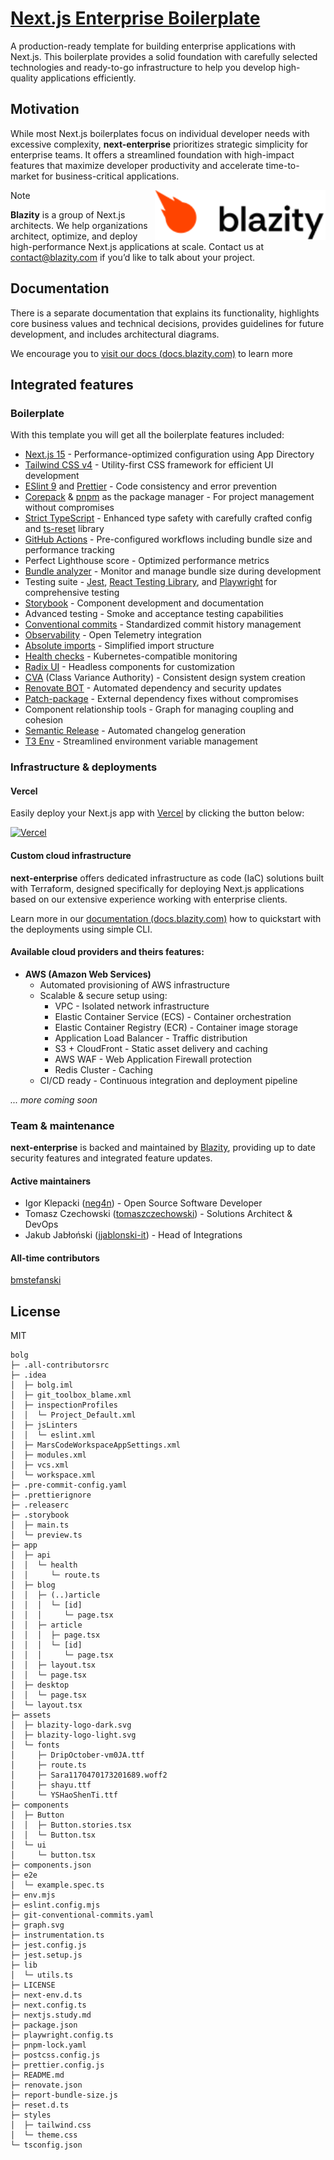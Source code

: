 
# [Next.js Enterprise Boilerplate](https://blazity.com/open-source/nextjs-enterprise-boilerplate) 

A production-ready template for building enterprise applications with Next.js. This boilerplate provides a solid foundation with carefully selected technologies and ready-to-go infrastructure to help you develop high-quality applications efficiently.

## Motivation

While most Next.js boilerplates focus on individual developer needs with excessive complexity, **next-enterprise** prioritizes strategic simplicity for enterprise teams. It offers a streamlined foundation with high-impact features that maximize developer productivity and accelerate time-to-market for business-critical applications.

<a href="https://blazity.com/">
<picture>
  <source media="(prefers-color-scheme: dark)" srcset="/assets/blazity-logo-dark.svg">
  <source media="(prefers-color-scheme: light)" srcset="/assets/blazity-logo-light.svg">
  <img alt="Logo" align="right" height="80" src="/assets/blazity-logo-light.svg">
</picture>
</a>

> [!NOTE]
> **Blazity** is a group of Next.js architects. We help organizations architect, optimize, and deploy high-performance Next.js applications at scale. Contact us at [contact@blazity.com](https://blazity.com) if you’d like to talk about your project.



## Documentation

There is a separate documentation that explains its functionality, highlights core business values and technical decisions, provides guidelines for future development, and includes architectural diagrams.

We encourage you to [visit our docs (docs.blazity.com)](https://docs.blazity.com) to learn more

## Integrated features

### Boilerplate
With this template you will get all the boilerplate features included:

* [Next.js 15](https://nextjs.org/) - Performance-optimized configuration using App Directory
* [Tailwind CSS v4](https://tailwindcss.com/) - Utility-first CSS framework for efficient UI development
* [ESlint 9](https://eslint.org/) and [Prettier](https://prettier.io/) - Code consistency and error prevention
* [Corepack](https://github.com/nodejs/corepack) & [pnpm](https://pnpm.io/) as the package manager - For project management without compromises 
* [Strict TypeScript](https://www.typescriptlang.org/) - Enhanced type safety with carefully crafted config and [ts-reset](https://github.com/total-typescript/ts-reset) library
* [GitHub Actions](https://github.com/features/actions) - Pre-configured workflows including bundle size and performance tracking
* Perfect Lighthouse score - Optimized performance metrics
* [Bundle analyzer](https://www.npmjs.com/package/@next/bundle-analyzer) - Monitor and manage bundle size during development
* Testing suite - [Jest](https://jestjs.io/), [React Testing Library](https://testing-library.com/react), and [Playwright](https://playwright.dev/) for comprehensive testing
* [Storybook](https://storybook.js.org/) - Component development and documentation
* Advanced testing - Smoke and acceptance testing capabilities
* [Conventional commits](https://www.conventionalcommits.org/) - Standardized commit history management
* [Observability](https://opentelemetry.io/) - Open Telemetry integration
* [Absolute imports](https://nextjs.org/docs/advanced-features/module-path-aliases) - Simplified import structure
* [Health checks](https://kubernetes.io/docs/tasks/configure-pod-container/configure-liveness-readiness-startup-probes/) - Kubernetes-compatible monitoring
* [Radix UI](https://www.radix-ui.com/) - Headless components for customization
* [CVA](http://cva.style/) (Class Variance Authority) - Consistent design system creation
* [Renovate BOT](https://www.whitesourcesoftware.com/free-developer-tools/renovate) - Automated dependency and security updates
* [Patch-package](https://www.npmjs.com/package/patch-package) - External dependency fixes without compromises
* Component relationship tools - Graph for managing coupling and cohesion
* [Semantic Release](https://github.com/semantic-release/semantic-release) - Automated changelog generation
* [T3 Env](https://env.t3.gg/) - Streamlined environment variable management

### Infrastructure & deployments

#### Vercel

Easily deploy your Next.js app with [Vercel](https://vercel.com/new?utm_medium=default-template&filter=next.js&utm_source=github&utm_campaign=next-enterprise) by clicking the button below:

[![Vercel](https://vercel.com/button)](https://vercel.com/new/git/external?repository-url=https://github.com/Blazity/next-enterprise)

#### Custom cloud infrastructure

**next-enterprise** offers dedicated infrastructure as code (IaC) solutions built with Terraform, designed specifically for deploying Next.js applications based on our extensive experience working with enterprise clients.

Learn more in our [documentation (docs.blazity.com)][docs] how to quickstart with the deployments using simple CLI.

#### Available cloud providers and theirs features:

* **AWS (Amazon Web Services)**
  * Automated provisioning of AWS infrastructure
  * Scalable & secure setup using:
     * VPC - Isolated network infrastructure
     * Elastic Container Service (ECS) - Container orchestration
     * Elastic Container Registry (ECR) - Container image storage
     * Application Load Balancer - Traffic distribution
     * S3 + CloudFront - Static asset delivery and caching
     * AWS WAF - Web Application Firewall protection
     * Redis Cluster - Caching
  * CI/CD ready - Continuous integration and deployment pipeline

*... more coming soon*

### Team & maintenance

**next-enterprise** is backed and maintained by [Blazity](https://blazity.com), providing up to date security features and integrated feature updates.

#### Active maintainers

- Igor Klepacki ([neg4n](https://github.com/neg4n)) - Open Source Software Developer
- Tomasz Czechowski ([tomaszczechowski](https://github.com/tomaszczechowski)) - Solutions Architect & DevOps
- Jakub Jabłoński ([jjablonski-it](https://github.com/jjablonski-it)) - Head of Integrations

#### All-time contributors
[bmstefanski](https://github.com/bmstefanski)

## License

MIT


[docs]: https://docs.blazity.com/next-enterprise/deployments/enterprise-cli

```
bolg
├─ .all-contributorsrc
├─ .idea
│  ├─ bolg.iml
│  ├─ git_toolbox_blame.xml
│  ├─ inspectionProfiles
│  │  └─ Project_Default.xml
│  ├─ jsLinters
│  │  └─ eslint.xml
│  ├─ MarsCodeWorkspaceAppSettings.xml
│  ├─ modules.xml
│  ├─ vcs.xml
│  └─ workspace.xml
├─ .pre-commit-config.yaml
├─ .prettierignore
├─ .releaserc
├─ .storybook
│  ├─ main.ts
│  └─ preview.ts
├─ app
│  ├─ api
│  │  └─ health
│  │     └─ route.ts
│  ├─ blog
│  │  ├─ (..)article
│  │  │  └─ [id]
│  │  │     └─ page.tsx
│  │  ├─ article
│  │  │  ├─ page.tsx
│  │  │  └─ [id]
│  │  │     └─ page.tsx
│  │  ├─ layout.tsx
│  │  └─ page.tsx
│  ├─ desktop
│  │  └─ page.tsx
│  └─ layout.tsx
├─ assets
│  ├─ blazity-logo-dark.svg
│  ├─ blazity-logo-light.svg
│  └─ fonts
│     ├─ DripOctober-vm0JA.ttf
│     ├─ route.ts
│     ├─ Sara1170470173201689.woff2
│     ├─ shayu.ttf
│     └─ YSHaoShenTi.ttf
├─ components
│  ├─ Button
│  │  ├─ Button.stories.tsx
│  │  └─ Button.tsx
│  └─ ui
│     └─ button.tsx
├─ components.json
├─ e2e
│  └─ example.spec.ts
├─ env.mjs
├─ eslint.config.mjs
├─ git-conventional-commits.yaml
├─ graph.svg
├─ instrumentation.ts
├─ jest.config.js
├─ jest.setup.js
├─ lib
│  └─ utils.ts
├─ LICENSE
├─ next-env.d.ts
├─ next.config.ts
├─ nextjs.study.md
├─ package.json
├─ playwright.config.ts
├─ pnpm-lock.yaml
├─ postcss.config.js
├─ prettier.config.js
├─ README.md
├─ renovate.json
├─ report-bundle-size.js
├─ reset.d.ts
├─ styles
│  ├─ tailwind.css
│  └─ theme.css
└─ tsconfig.json

```